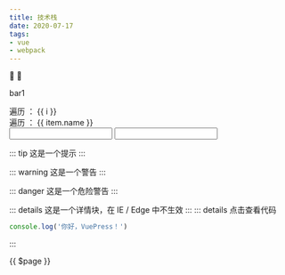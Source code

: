 ```yaml
---
title: 技术栈
date: 2020-07-17
tags:
- vue
- webpack
---
```


:tada: :100:

bar1
<div v-for="i in 3" class="aa">遍历 ： {{ i }} </div>

<div v-for="item in aa" :class="item.className">遍历 ： {{ item.name }} </div>

<input type='text'>
<input type='password'>

::: tip
这是一个提示
:::

::: warning
这是一个警告
:::

::: danger
这是一个危险警告
:::

::: details
这是一个详情块，在 IE / Edge 中不生效
:::
::: details 点击查看代码
```js
console.log('你好，VuePress！')
```
:::

{{ $page }}




<style>
    div.ceshi1{color:red;}
    div.ceshi2{color:yellow;}
    div.ceshi3{color:green;}
    div.ceshi4{color:blue;}
</style>

<script>
export default {
  data() {
    return {
      dynamicComponent: null,
      aa:[
            {name:'测试1',className:'ceshi1'},
            {name:'测试2',className:'ceshi2'},
            {name:'测试3',className:'ceshi3'},
            {name:'测试4',className:'ceshi4'},
            {name:'测试5',className:'ceshi5'}
        ]
    }
  },
  mounted () {
    import('./lib-that-access-window-on-import').then(module => {
      this.dynamicComponent = module.default
    })
  }
}
</script>